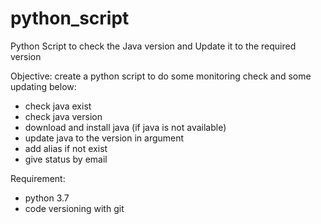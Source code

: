 # python_script
Python Script to check the Java version and Update it to the required version



Objective:
 create a python script to do some monitoring check and some updating below:
 - check java exist
 - check java version
 - download and install java (if java is not available)
 - update java to the version in argument
 - add alias if not exist
 - give status by email


Requirement:
- python 3.7
- code versioning with git

